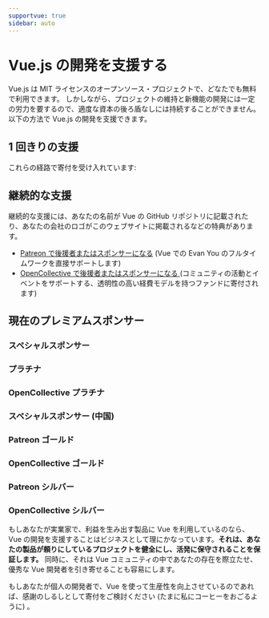 ```yaml
---
supportvue: true
sidebar: auto
---
```


# Vue.js の開発を支援する

Vue.js は MIT ライセンスのオープンソース・プロジェクトで、どなたでも無料で利用できます。
しかしながら、プロジェクトの維持と新機能の開発には一定の労力を要するので、適度な資本の後ろ盾なしには持続することができません。以下の方法で Vue.js の開発を支援できます。

## 1 回きりの支援

これらの経路で寄付を受け入れています:

<support-Coins />

## 継続的な支援

継続的な支援には、あなたの名前が Vue の GitHub リポジトリに記載されたり、あなたの会社のロゴがこのウェブサイトに掲載されるなどの特典があります。

- [Patreon で後援者またはスポンサーになる](https://www.patreon.com/evanyou) (Vue での Evan You のフルタイムワークを直接サポートします)
- [OpenCollective で後援者またはスポンサーになる ](https://opencollective.com/vuejs) (コミュニティの活動とイベントをサポートする、透明性の高い経費モデルを持つファンドに寄付されます)

## 現在のプレミアムスポンサー

### スペシャルスポンサー

<support-SponsorGroup group="special_sponsors" class="platinum" />

### プラチナ

<support-SponsorGroup group="platinum_sponsors" class="platinum" />

### OpenCollective プラチナ

<support-OpenCollectiveGroup group="platinum" />

### スペシャルスポンサー (中国)

<support-SponsorGroup group="platinum_sponsors_china" class="platinum" />

### Patreon ゴールド

<support-SponsorGroup group="gold_sponsors" class="patreon-sponsors sponsor-section" />

### OpenCollective ゴールド

<support-OpenCollectiveGroup group="gold" />

### Patreon シルバー

<support-SponsorGroup group="silver_sponsors" class="patreon-sponsors sponsor-section" />

### OpenCollective シルバー

<support-OpenCollectiveGroup group="silver" />

もしあなたが実業家で、利益を生み出す製品に Vue を利用しているのなら、Vue の開発を支援することはビジネスとして理にかなっています。**それは、あなたの製品が頼りにしているプロジェクトを健全にし、活発に保守されることを保証します。** 同時に、それは Vue コミュニティの中であなたの存在を際立たせ、優秀な Vue 開発者を引き寄せることも容易にします。

もしあなたが個人の開発者で、Vue を使って生産性を向上させているのであれば、感謝のしるしとして寄付をご検討ください (たまに私にコーヒーをおごるように) 。
